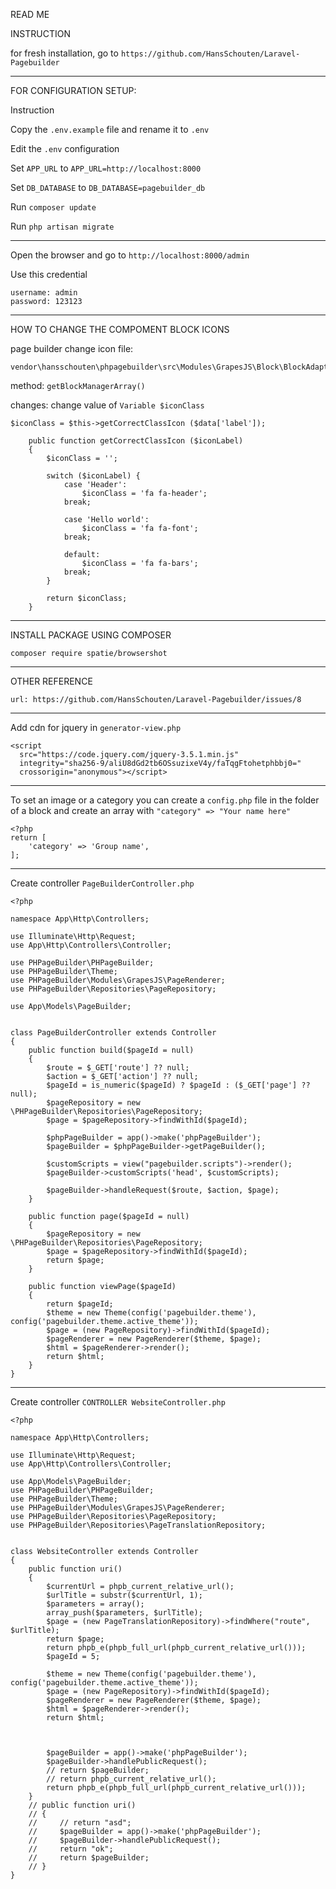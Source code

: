 READ ME

INSTRUCTION

for fresh installation, go to ```https://github.com/HansSchouten/Laravel-Pagebuilder```

---------------------------------------------

FOR CONFIGURATION SETUP: 

Instruction

Copy the ```.env.example``` file and rename it to ```.env``` 

Edit the ```.env``` configuration

Set ```APP_URL``` to ```APP_URL=http://localhost:8000```

Set ```DB_DATABASE``` to ```DB_DATABASE=pagebuilder_db```

Run ```composer update```

Run ```php artisan migrate```


---------------------------------------------

Open the browser and go to ```http://localhost:8000/admin```

Use this credential
```
username: admin
password: 123123
```

---------------------------------------------

HOW TO CHANGE THE COMPOMENT BLOCK ICONS

page builder change icon
file: 
```FILE 
vendor\hansschouten\phpagebuilder\src\Modules\GrapesJS\Block\BlockAdapter.php 
```

method: ```getBlockManagerArray()```

changes:
change value of ```Variable $iconClass ```

```$iconClass = $this->getCorrectClassIcon ($data['label']); ```

```ADD_FUNCTION
    public function getCorrectClassIcon ($iconLabel) 
    {
        $iconClass = '';

        switch ($iconLabel) {
            case 'Header':
                $iconClass = 'fa fa-header';
            break;

            case 'Hello world':
                $iconClass = 'fa fa-font';
            break;

            default:
                $iconClass = 'fa fa-bars';
            break; 
        }

        return $iconClass;
    }
```
---------------------------------------------

INSTALL PACKAGE USING COMPOSER
```COMPOSER 
composer require spatie/browsershot 
```

---------------------------------------------

OTHER REFERENCE
```REFENCE 
url: https://github.com/HansSchouten/Laravel-Pagebuilder/issues/8
```

---------------------------------------------

Add cdn for jquery in ```generator-view.php```
```SCRIPT
<script
  src="https://code.jquery.com/jquery-3.5.1.min.js"
  integrity="sha256-9/aliU8dGd2tb6OSsuzixeV4y/faTqgFtohetphbbj0="
  crossorigin="anonymous"></script>
```
---------------------------------------------

To set an image or a category you can create a ```config.php``` file in the folder of a block and create an array with ```"category" => "Your name here" ```
```CONTENT
<?php
return [
    'category' => 'Group name',
];
```

---------------------------------------------

Create controller ```PageBuilderController.php ```

```CONTENT
<?php

namespace App\Http\Controllers;

use Illuminate\Http\Request;
use App\Http\Controllers\Controller;

use PHPageBuilder\PHPageBuilder;
use PHPageBuilder\Theme;
use PHPageBuilder\Modules\GrapesJS\PageRenderer;
use PHPageBuilder\Repositories\PageRepository;

use App\Models\PageBuilder;


class PageBuilderController extends Controller 
{
    public function build($pageId = null)
    {
        $route = $_GET['route'] ?? null;
        $action = $_GET['action'] ?? null;
        $pageId = is_numeric($pageId) ? $pageId : ($_GET['page'] ?? null);
        $pageRepository = new \PHPageBuilder\Repositories\PageRepository;
        $page = $pageRepository->findWithId($pageId);
    
        $phpPageBuilder = app()->make('phpPageBuilder');
        $pageBuilder = $phpPageBuilder->getPageBuilder();
    
        $customScripts = view("pagebuilder.scripts")->render();
        $pageBuilder->customScripts('head', $customScripts);
    
        $pageBuilder->handleRequest($route, $action, $page);
    }

    public function page($pageId = null) 
    { 
        $pageRepository = new \PHPageBuilder\Repositories\PageRepository; 
        $page = $pageRepository->findWithId($pageId); 
        return $page; 
    }

    public function viewPage($pageId)
    {
        return $pageId;
        $theme = new Theme(config('pagebuilder.theme'), config('pagebuilder.theme.active_theme'));
        $page = (new PageRepository)->findWithId($pageId);
        $pageRenderer = new PageRenderer($theme, $page);
        $html = $pageRenderer->render();
        return $html;
    }
}
```

---------------------------------------------

Create controller ```CONTROLLER WebsiteController.php ```
```CONTENT
<?php

namespace App\Http\Controllers;

use Illuminate\Http\Request;
use App\Http\Controllers\Controller;

use App\Models\PageBuilder;
use PHPageBuilder\PHPageBuilder;
use PHPageBuilder\Theme;
use PHPageBuilder\Modules\GrapesJS\PageRenderer;
use PHPageBuilder\Repositories\PageRepository;
use PHPageBuilder\Repositories\PageTranslationRepository;


class WebsiteController extends Controller 
{
    public function uri()
    {
        $currentUrl = phpb_current_relative_url();
        $urlTitle = substr($currentUrl, 1);
        $parameters = array();
        array_push($parameters, $urlTitle);
        $page = (new PageTranslationRepository)->findWhere("route", $urlTitle);
        return $page;
        return phpb_e(phpb_full_url(phpb_current_relative_url()));
        $pageId = 5;
        
        $theme = new Theme(config('pagebuilder.theme'), config('pagebuilder.theme.active_theme'));
        $page = (new PageRepository)->findWithId($pageId);
        $pageRenderer = new PageRenderer($theme, $page);
        $html = $pageRenderer->render();
        return $html;



        $pageBuilder = app()->make('phpPageBuilder');
        $pageBuilder->handlePublicRequest();
        // return $pageBuilder;
        // return phpb_current_relative_url();
        return phpb_e(phpb_full_url(phpb_current_relative_url()));
    }
    // public function uri()
    // {
    //     // return "asd";
    //     $pageBuilder = app()->make('phpPageBuilder');
    //     $pageBuilder->handlePublicRequest();
    //     return "ok";
    //     return $pageBuilder;
    // }
}
```
